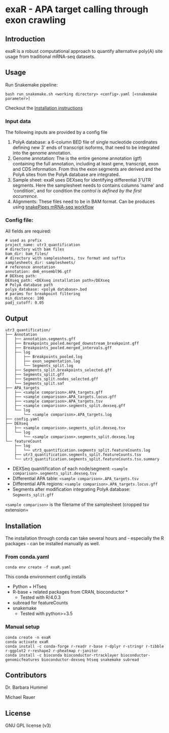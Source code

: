 # exaR - APA target calling through exon crawling 

## Introduction

exaR is a robust computational approach to quantify alternative poly(A) site usage from traditional mRNA-seq datasets.


## Usage

Run Snakemake pipeline:

```
bash run_snakemake.sh <working directory> <config>.yaml [<snakemake parameter>]
```

Checkout the [Installation instructions](#Installation)

### Input data

The following inputs are provided by a config file

1) PolyA database: a 6-column BED file of single nucleotide coordinates defining new 3' ends of transcript isoforms, that need to be integrated into the genome annotation.
2) Genome annotation: The is the entire genome annotation (gtf) containing the full annotation, including at least gene, transcript, exon and CDS information. From this the exon segments are derived and the PolyA sites from the PolyA database are integrated.
3) Sample sheet: exaR uses DEXseq for identifying differential 3'UTR segments. Here the samplesheet needs to contains columns 'name' and 'condition', and for condition the _control is defined by the first occurrence_.
4) Alignments: These files need to be in BAM format. Can be produces using [snakePipes mRNA-seq workflow](https://snakepipes.readthedocs.io/en/latest/content/workflows/mRNA-seq.html)

### Config file:

All fields are required:

```
# used as prefix
project_name: utr3_quantification
# directory with bam files
bam_dir: bam_files/
# directory with samplessheets, tsv format and suffix
samplesheets_dir: samplesheets/
# reference annotation
annotation: dm6_ensembl96.gtf
# DEXseq path:
DEXseq_path: <DEXseq installation path>/DEXseq
# PolyA database path
polya_database: <polyA database>.bed
# params for breakpoint filtering
min_distance: 100
padj_cutoff: 0.05
```

## Output

```
utr3_quantification/
├── Annotation
│   ├── annotation.segments.gff
│   ├── Breakpoints_pooled.merged_downstream_breakpoint.gff
│   ├── Breakpoints_pooled.merged_intervals.gff
│   ├── log
│   │   ├── Breakpoints_pooled.log
│   │   ├── exon_segmentation.log
│   │   └── Segments_split.log
│   ├── Segments_split.breakpoints_selected.gff
│   ├── Segments_split.gff
│   ├── Segments_split.nodes_selected.gff
│   └── Segments_split.saf
├── APA_targets
│   ├── <sample comparison>.APA_targets.gff
│   ├── <sample comparison>.APA_targets.locus.gff
│   ├── <sample comparison>.APA_targets.tsv
│   ├── <sample comparison>.segments_split.dexseq.gff
│   └── log
│       └── <sample comparison>.APA_targets.log
├── config.yaml
├── DEXseq
│   ├── <sample comparison>.segments_split.dexseq.tsv
│   └── log
│       └── <sample comparison>.segments_split.dexseq.log
└── featureCount
    ├── log
    │   └── utr3_quantification.segments_split.featureCounts.log
    ├── utr3_quantification.segments_split.featureCounts.tsv
    └── utr3_quantification.segments_split.featureCounts.tsv.summary
```

+ DEXSeq quanitification of each node/segment: `<sample comparison>.segments_split.dexseq.tsv`
+ Differential APA table: `<sample comparison>.APA_targets.tsv`
+ Differential APA regions: `<sample comparison>.APA_targets.locus.gff`
+ Segments after modification integrating PolyA database: `Segments_split.gff`

`<sample comparison>` is the filename of the samplesheet (cropped tsv extension=


## Installation

The installation through conda can take several hours and - especially the R packages - can be installed manually as well. 

### From conda.yaml

`conda env create -f exaR.yaml`

This conda environment config installs

* Python + HTseq
* R-base + related packages from CRAN, bioconductor *
  * Tested with R/4.0.3 
* subread for featureCounts
* snakemake 
  * Tested with python>=3.5

### Manual setup

```
conda create -n exaR  
conda activate exaR
conda install -c conda-forge r-readr r-base r-dplyr r-stringr r-tibble r-ggplot2 r-reshape2 r-pheatmap r-janitor 
conda install -c bioconda bioconductor-rtracklayer bioconductor-genomicfeatures bioconductor-dexseq htseq snakemake subread
```


## Contributors

Dr. Barbara Hummel

Michael Rauer


## License

GNU GPL license (v3)
